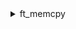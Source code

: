 <details>
  
  <summary>ft_memcpy</summary>
  
   `ft_memcpy()` fonksiyonunun **bellek çakışması** (overlap) durumu
  ![image](https://github.com/user-attachments/assets/511ea507-72c2-4311-9b55-d4ba3a2c2aaf)

</details>
